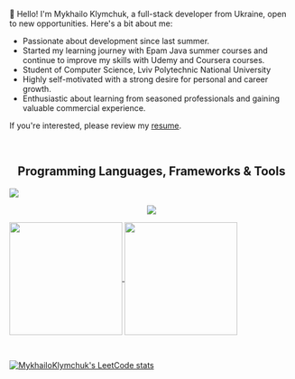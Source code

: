 👋 Hello! I'm Mykhailo Klymchuk, a full-stack developer from Ukraine, open to new opportunities. Here's a bit about me:

* Passionate about development since last summer.
* Started my learning journey with Epam Java summer courses and continue to improve my skills with Udemy and Coursera courses.
* Student of Computer Science, Lviv Polytechnic National University 
* Highly self-motivated with a strong desire for personal and career growth.
* Enthusiastic about learning from seasoned professionals and gaining valuable commercial experience.
  
If you're interested, please review my [resume](https://docs.google.com/document/d/1_SBcUe-iSSIW8XBGp6uIVg8Uont_pa_w/edit?usp=sharing&ouid=116756041911039472476&rtpof=true&sd=true).


<br>
<h2 align=center>Programming Languages, Frameworks & Tools</h2>

  ![](https://komarev.com/ghpvc/?username=MykhailoKlymchuk&color=595CD1)

<p align="center">
  <a href="https://skillicons.dev">
    <img src="https://skillicons.dev/icons?i=java,spring,hibernate,redis,swagger,python,django,php,laravel,maven,gradle,angular,react,js,ts,html,css,bootstrap,postgres,mysql,mongodb,git,github,gitlab,postman,docker,kubernetes,kafka,aws,gcp" />
  </a>
</p>
<p>
<a href="https://github.com/anuraghazra/github-readme-stats">
  <img height=200 align="center" src="https://github-readme-stats.vercel.app/api?username=MykhailoKlymchuk&show_icons=true&theme=tokyonight" />
</a>
<a href="https://github.com/anuraghazra/convoychat">
  <img height=200 align="center" src="https://github-readme-stats.vercel.app/api/top-langs?username=MykhailoKlymchuk&layout=compact&langs_count=8&card_width=299&theme=tokyonight" />
</a>
</p>

<br>

[![MykhailoKlymchuk's LeetCode stats](https://leetcode-stats-six.vercel.app/?username=dark&theme=dark)](https://github.com/KnlnKS/leetcode-stats)
